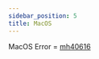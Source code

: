 ```yaml
---
sidebar_position: 5
title: MacOS
---
```





MacOS Error = [mh40616](https://support.apple.com/en-gb/guide/mac-help/mh40616)